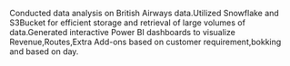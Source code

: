 Conducted data analysis on British Airways data.Utilized Snowflake and S3Bucket for efficient storage and retrieval of large volumes of data.Generated interactive Power BI dashboards to visualize Revenue,Routes,Extra Add-ons based on customer requirement,bokking and based on day.
